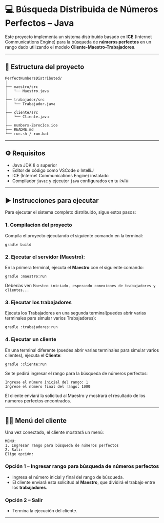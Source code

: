 
# 💻 Búsqueda Distribuida de Números Perfectos – Java

Este proyecto implementa un sistema distribuido basado en **ICE** (Internet Communications Engine) para la búsqueda de **números perfectos** en un rango dado utilizando el modelo **Cliente-Maestro-Trabajadores**.

---

## 📁 Estructura del proyecto

```
PerfectNumbersDistributed/
│
├── maestro/src
│   └── Maestro.java
│
├── trabajador/src
│   └── Trabajador.java
│
├── cliente/src
│   └── Cliente.java
│
├── numbers-ZerocIce.ice
├── README.md
└── run.sh / run.bat
```

---

## ⚙️ Requisitos

- Java JDK 8 o superior  
- Editor de código como VSCode o IntelliJ  
- ICE (Internet Communications Engine) instalado  
- Compilador `javac` y ejecutor `java` configurados en tu `PATH`

---
## ▶️ Instrucciones para ejecutar

Para ejecutar el sistema completo distribuido, sigue estos pasos:

### 1. **Compilacion del proyecto**

Compila el proyecto ejecutando el siguiente comando en la terminal:

   ```
   gradle build
   ```

### 2. Ejecutar el servidor (Maestro):
En la primera terminal, ejecuta el **Maestro** con el siguiente comando:
   ```
   gradle :maestro:run
   ```
Deberías ver:
    ```
    Maestro iniciado, esperando conexiones de trabajadores y clientes...
    ```


### 3. **Ejecutar los trabajadores**
Ejecuta los Trabajadores en una segunda terminal(puedes abrir varias terminales para simular varios Trabajadores):

   ```
   gradle :trabajadores:run
   ```

    
### 4. **Ejecutar un cliente**
En una terminal diferente (puedes abrir varias terminales para simular varios clientes), ejecuta el **Cliente**:

   ```
   gradle :cliente:run
   ```

Se te pedirá ingresar el rango para la búsqueda de números perfectos:

```
Ingrese el número inicial del rango: 1
Ingrese el número final del rango: 1000
```

El cliente enviará la solicitud al Maestro y mostrará el resultado de los números perfectos encontrados.


---

## 🧑‍💻 Menú del cliente

Una vez conectado, el cliente mostrará un menú:

```
MENU:
1. Ingresar rango para búsqueda de números perfectos
2. Salir
Elige opción:
```

### Opción 1 – Ingresar rango para búsqueda de números perfectos

- Ingresa el número inicial y final del rango de búsqueda.
- El cliente enviará esta solicitud al **Maestro**, que dividirá el trabajo entre los **trabajadores**.

### Opción 2 – Salir

- Termina la ejecución del cliente.

---
